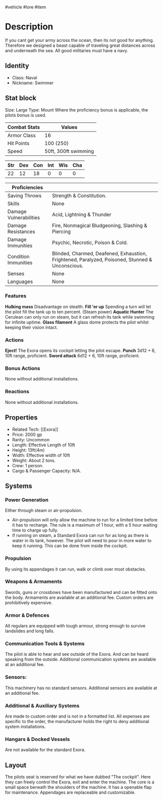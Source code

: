 #vehicle #lore #item
# Description
If you cant get your army across the ocean, then its not good for anything. Therefore we designed a beast capable of traveling great distances across and underneath the sea.
All good militaries must have a navy.
## Identity
- Class: Naval
- Nickname: Swimmer

## Stat block
Size: Large
Type: Mount
Where the proficiency bonus is applicable, the pilots bonus is used.

| Combat Stats | Values               |
| ------------ | -------------------- |
| Armor Class  | 16                   |
| Hit Points   | 100 (250)            |
| Speed        | 50ft, 300ft swimming | 

| Str | Dex | Con | Int | Wis | Cha |
| --- | --- | --- | --- | --- | --- |
| 22  | 12  | 18  | 0   | 0   | 0   |

| Proficiencies          |                                                                                                 |
| ---------------------- | ----------------------------------------------------------------------------------------------- |
| Saving Throws          | Strength & Constitution.                                                                        |
| Skills                 | None                                                                                            |
| Damage Vulnerabilities | Acid, Lightning & Thunder                                                                                  |
| Damage Resistances     | Fire, Nonmagical Bludgeoning, Slashing & Piercing                                         | 
| Damage Immunities      | Psychic, Necrotic, Poison & Cold.                                                          |
| Condition Immunities   | Blinded, Charmed, Deafened, Exhaustion, Frightened, Paralyzed, Poisoned, Stunned & Unconscious. |
| Senses                 | None                                                                                            |
| Languages              | None                                                                                            |

### Features
**Hulking mass** Disadvantage on stealth.
**Fill 'er up** Spending a turn will let the pilot fill the tank up to ten percent. (Steam power)
**Aquatic Hunter** The Cerulean can only run on steam, but it can refresh its tank while swimming for infinite uptime.
**Glass filament** A glass dome protects the pilot whilst keeping their vision intact.

### Actions
**Eject!** The Exora opens its cockpit letting the pilot escape. 
**Punch** 3d12 + 6, 10ft range, proficient.
**Sword attack** 6d12 + 6, 10ft range, proficient.

### Bonus Actions
None without additional installations.
### Reactions
None without additional installations.
## Properties
- Related Tech: [[Exora]]
- Price: 2000 gp
- Rarity: Uncommon
- Length: Effective Length of 10ft
- Height: 13ft(4m)
- Width: Effective width of 10ft
- Weight: About 2 tons.
- Crew: 1 person.
- Cargo & Passenger Capacity: N/A.

## Systems
### Power Generation
Either through steam or air-propulsion.
- Air-propulsion will only allow the machine to run for a limited time before it has to recharge. The rule is a maximum of 1 hour, with a 5 hour waiting time to charge up fully.
- If running on steam, a Standard Exora can run for as long as there is water in its tank, however. The pilot will need to pour in more water to keep it running. This can be done from inside the cockpit.
### Propulsion
By using its appendages it can run, walk or climb over most obstacles.
### Weapons & Armaments
Swords, guns or crossbows have been manufactured and can be fitted onto the body. 
Armaments are available at an additional fee. Custom orders are prohibitively expensive.
### Armor & Defences
All regulars are equipped with tough armour, strong enough to survive landslides and long falls.
### Communication Tools & Systems
The pilot is able to hear and see outside of the Exora. And can be heard speaking from the outside.
Additional communication systems are available at an additional fee.
### Sensors:
This machinery has no standard sensors.
Additional sensors are available at an additional fee.
### Additional & Auxiliary Systems
Are made to custom order and is not in a formatted list. All expenses are specific to the order, the manufacturer holds the right to deny additional system installations.
### Hangars & Docked Vessels
Are not available for the standard Exora.
## Layout
The pilots seat is reserved for what we have dubbed "The cockpit". Here they can freely control the Exora, exit and enter the machine. 
The core is a small space beneath the shoulders of the machine. It has a openable flap for maintenance. 
Appendages are replaceable and customizable.